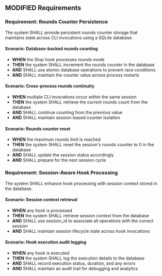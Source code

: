 ## MODIFIED Requirements

### Requirement: Rounds Counter Persistence
The system SHALL provide persistent rounds counter storage that maintains state across CLI invocations using a SQLite database.

#### Scenario: Database-backed rounds counting
- **WHEN** the Stop hook processes rounds mode
- **THEN** the system SHALL increment the rounds counter in the database
- **AND** SHALL use atomic database operations to prevent race conditions
- **AND** SHALL maintain the counter value across process restarts

#### Scenario: Cross-process rounds continuity
- **WHEN** multiple CLI invocations occur within the same session
- **THEN** the system SHALL retrieve the current rounds count from the database
- **AND** SHALL continue counting from the previous value
- **AND** SHALL maintain session-based counter isolation

#### Scenario: Rounds counter reset
- **WHEN** the maximum rounds limit is reached
- **THEN** the system SHALL reset the session's rounds counter to 0 in the database
- **AND** SHALL update the session status accordingly
- **AND** SHALL prepare for the next session cycle

### Requirement: Session-Aware Hook Processing
The system SHALL enhance hook processing with session context stored in the database.

#### Scenario: Session context retrieval
- **WHEN** any hook is processed
- **THEN** the system SHALL retrieve session context from the database
- **AND** SHALL use session_id to associate all operations with the correct session
- **AND** SHALL maintain session lifecycle state across hook invocations

#### Scenario: Hook execution audit logging
- **WHEN** any hook is executed
- **THEN** the system SHALL log the execution details to the database
- **AND** SHALL record execution status, duration, and any errors
- **AND** SHALL maintain an audit trail for debugging and analytics